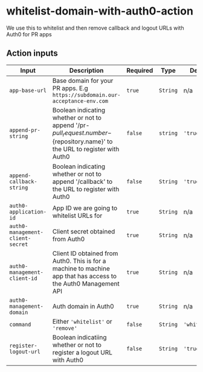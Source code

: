 # whitelist-domain-with-auth0-action

We use this to whitelist and then remove callback and logout URLs with Auth0 for PR apps

## Action inputs

| Input                            | Description                                                                                                     | Required | Type     | Default       |
| -------------------------------- | --------------------------------------------------------------------------------------------------------------- | -------- | -------- | ------------- |
| `app-base-url`                   | Base domain for your PR apps. E.g `https://subdomain.our-acceptance-env.com`                                    | `true`   | `String` | n/a           |
| `append-pr-string`               | Boolean indicating whether or not to append '/pr-${pull_request.number}-${repository.name}' to the URL to register with Auth0  | `false` | `string`  | `'true'`  |
| `append-callback-string`         | Boolean indicating whether or not to append '/callback' to the URL to register with Auth0                       | `false`  | `String` | `'true'`      |
| `auth0-application-id`           | App ID we are going to whitelist URLs for                                                                       | `true`   | `String` | n/a           |
| `auth0-management-client-secret` | Client secret obtained from Auth0                                                                               | `true`   | `String` | n/a           |
| `auth0-management-client-id`     | Client ID obtained from Auth0. This is for a machine to machine app that has access to the Auth0 Management API | `true`   | `String` | n/a           |
| `auth0-management-domain`        | Auth domain in Auth0                                                                                            | `true`   | `String` | n/a           |
| `command`                        | Either `'whitelist'` or `'remove'`                                                                              | `false`  | `String` | `'whitelist'` |
| `register-logout-url`            | Boolean indicatiing whether or not to register a logout URL with Auth0                                          | `false`  | `String` | `'true'`      |

